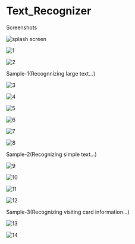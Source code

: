 # Text_Recognizer
Screenshots

![splash screen](https://user-images.githubusercontent.com/48117812/87764556-6c5d5080-c838-11ea-8d96-918accecef30.png)

![1](https://user-images.githubusercontent.com/48117812/87765045-248af900-c839-11ea-984b-114dcf06036c.png)

![2](https://user-images.githubusercontent.com/48117812/87765086-35d40580-c839-11ea-8f3c-899d1b931852.png)

Sample-1(Recognnizing large text...)

![3](https://user-images.githubusercontent.com/48117812/87765145-45ebe500-c839-11ea-878d-90626107de2f.png)

![4](https://user-images.githubusercontent.com/48117812/87765207-5bf9a580-c839-11ea-9ba5-8b4508f99393.png)

![5](https://user-images.githubusercontent.com/48117812/87765314-792e7400-c839-11ea-80a4-b735c2666010.png)

![6](https://user-images.githubusercontent.com/48117812/87765323-79c70a80-c839-11ea-9688-0c4d107cc7e5.png)

![7](https://user-images.githubusercontent.com/48117812/87765325-7a5fa100-c839-11ea-8782-f8038ff385e6.png)

![8](https://user-images.githubusercontent.com/48117812/87765282-73389300-c839-11ea-8d2b-6a6ac777de88.png)

Sample-2(Recognizing simple text...)

![9](https://user-images.githubusercontent.com/48117812/87765291-75025680-c839-11ea-8d08-485a699d9ad9.png)

![10](https://user-images.githubusercontent.com/48117812/87765295-76338380-c839-11ea-8999-487977b5cd85.png)

![11](https://user-images.githubusercontent.com/48117812/87765299-76cc1a00-c839-11ea-8d95-278b3153951f.png)

![12](https://user-images.githubusercontent.com/48117812/87765304-7764b080-c839-11ea-8a9b-0b8a61765186.png)

Sample-3(Recognizing visiting card information...)

![13](https://user-images.githubusercontent.com/48117812/87765308-77fd4700-c839-11ea-86a1-09d52b4424f7.png)

![14](https://user-images.githubusercontent.com/48117812/87765312-7895dd80-c839-11ea-8f0d-efd86a2f9aea.png)
